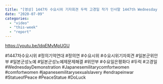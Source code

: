 ```yaml
---
title: "[영상] 1447차 수요시위 기자회견 두럭 고경일 작가 인사말 1447th Wednesday Demonstration Press Conference DoLuck Opening"
date: "2020-07-09"
categories: 
  - "video"
  - "this-week"
  - "report"
---
```


https://youtu.be/ldqEMvMpUGU

​#1447차수요시위 #정의기억연대 #정의연 #수요시위 #수요시위기자회견 #일본군위안부 #일본군성노예 #일본군성노예제문제해결 #위안부 #수요일은평화다 #두럭 #고경일 #WednesdayDemonstration #Japanesemilitarycomfortwomen #comfortwomen #japanesemilitarysexualslavery #endrapeinwar #StatueofPeace #PeaceStatue #DoLuck
